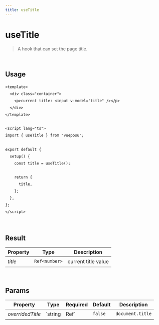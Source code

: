 ```yaml
---
title: useTitle
---
```


# useTitle

> A hook that can set the page title.

<br />

## Usage

<script>
import UseTitleDemo from './.vitepress/components/UseTitleDemo.vue'

export default {
    components: {
        UseTitleDemo
    }
}
</script>
<UseTitleDemo />

```vue
<template>
  <div class="container">
    <p>current title: <input v-model="title" /></p>
  </div>
</template>

<script lang="ts">
import { useTitle } from "vueposu";

export default {
  setup() {
    const title = useTitle();

    return {
      title,
    };
  },
};
</script>
```

<br />

<style>code { line-height: 1.85em; }</style>

## Result

| Property | Type | Description |
|-|-|-|
| _title_ | `Ref<number>` | current title value |

<br />

## Params

| Property | Type | Required | Default | Description |
|-|-|-|-|-|
| _overridedTitle_ | `string | Ref<string>` | `false` | `document.title` | set to override title value |